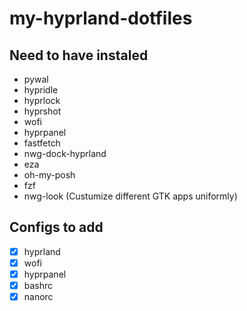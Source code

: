 # my-hyprland-dotfiles

## Need to have instaled
- pywal
- hypridle
- hyprlock
- hyprshot
- wofi
- hyprpanel
- fastfetch
- nwg-dock-hyprland
- eza
- oh-my-posh
- fzf
- nwg-look (Custumize different GTK apps uniformly)

## Configs to add
- [x] hyprland
- [x] wofi
- [x] hyprpanel
- [x] bashrc
- [x] nanorc
